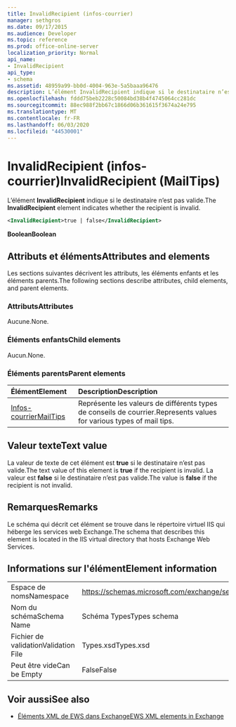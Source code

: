 ```yaml
---
title: InvalidRecipient (infos-courrier)
manager: sethgros
ms.date: 09/17/2015
ms.audience: Developer
ms.topic: reference
ms.prod: office-online-server
localization_priority: Normal
api_name:
- InvalidRecipient
api_type:
- schema
ms.assetid: 48959a99-bb0d-4004-963e-5a5baaa96476
description: L’élément InvalidRecipient indique si le destinataire n’est pas valide.
ms.openlocfilehash: fddd75beb2228c50084bd38b4f4745064cc281dc
ms.sourcegitcommit: 88ec988f2bb67c1866d06b361615f3674a24e795
ms.translationtype: MT
ms.contentlocale: fr-FR
ms.lasthandoff: 06/03/2020
ms.locfileid: "44530001"
---
```

# <a name="invalidrecipient-mailtips"></a><span data-ttu-id="b3aa1-103">InvalidRecipient (infos-courrier)</span><span class="sxs-lookup"><span data-stu-id="b3aa1-103">InvalidRecipient (MailTips)</span></span>

<span data-ttu-id="b3aa1-104">L’élément **InvalidRecipient** indique si le destinataire n’est pas valide.</span><span class="sxs-lookup"><span data-stu-id="b3aa1-104">The **InvalidRecipient** element indicates whether the recipient is invalid.</span></span> 
  
```XML
<InvalidRecipient>true | false</InvalidRecipient>
```

 <span data-ttu-id="b3aa1-105">**Boolean**</span><span class="sxs-lookup"><span data-stu-id="b3aa1-105">**Boolean**</span></span>
## <a name="attributes-and-elements"></a><span data-ttu-id="b3aa1-106">Attributs et éléments</span><span class="sxs-lookup"><span data-stu-id="b3aa1-106">Attributes and elements</span></span>

<span data-ttu-id="b3aa1-107">Les sections suivantes décrivent les attributs, les éléments enfants et les éléments parents.</span><span class="sxs-lookup"><span data-stu-id="b3aa1-107">The following sections describe attributes, child elements, and parent elements.</span></span>
  
### <a name="attributes"></a><span data-ttu-id="b3aa1-108">Attributs</span><span class="sxs-lookup"><span data-stu-id="b3aa1-108">Attributes</span></span>

<span data-ttu-id="b3aa1-109">Aucune.</span><span class="sxs-lookup"><span data-stu-id="b3aa1-109">None.</span></span>
  
### <a name="child-elements"></a><span data-ttu-id="b3aa1-110">Éléments enfants</span><span class="sxs-lookup"><span data-stu-id="b3aa1-110">Child elements</span></span>

<span data-ttu-id="b3aa1-111">Aucun.</span><span class="sxs-lookup"><span data-stu-id="b3aa1-111">None.</span></span>
  
### <a name="parent-elements"></a><span data-ttu-id="b3aa1-112">Éléments parents</span><span class="sxs-lookup"><span data-stu-id="b3aa1-112">Parent elements</span></span>

|<span data-ttu-id="b3aa1-113">**Élément**</span><span class="sxs-lookup"><span data-stu-id="b3aa1-113">**Element**</span></span>|<span data-ttu-id="b3aa1-114">**Description**</span><span class="sxs-lookup"><span data-stu-id="b3aa1-114">**Description**</span></span>|
|:-----|:-----|
|[<span data-ttu-id="b3aa1-115">Infos-courrier</span><span class="sxs-lookup"><span data-stu-id="b3aa1-115">MailTips</span></span>](mailtips.md) <br/> |<span data-ttu-id="b3aa1-116">Représente les valeurs de différents types de conseils de courrier.</span><span class="sxs-lookup"><span data-stu-id="b3aa1-116">Represents values for various types of mail tips.</span></span>  <br/> |
   
## <a name="text-value"></a><span data-ttu-id="b3aa1-117">Valeur texte</span><span class="sxs-lookup"><span data-stu-id="b3aa1-117">Text value</span></span>

<span data-ttu-id="b3aa1-118">La valeur de texte de cet élément est **true** si le destinataire n’est pas valide.</span><span class="sxs-lookup"><span data-stu-id="b3aa1-118">The text value of this element is **true** if the recipient is invalid.</span></span> <span data-ttu-id="b3aa1-119">La valeur est **false** si le destinataire n’est pas valide.</span><span class="sxs-lookup"><span data-stu-id="b3aa1-119">The value is **false** if the recipient is not invalid.</span></span> 
  
## <a name="remarks"></a><span data-ttu-id="b3aa1-120">Remarques</span><span class="sxs-lookup"><span data-stu-id="b3aa1-120">Remarks</span></span>

<span data-ttu-id="b3aa1-121">Le schéma qui décrit cet élément se trouve dans le répertoire virtuel IIS qui héberge les services web Exchange.</span><span class="sxs-lookup"><span data-stu-id="b3aa1-121">The schema that describes this element is located in the IIS virtual directory that hosts Exchange Web Services.</span></span>
  
## <a name="element-information"></a><span data-ttu-id="b3aa1-122">Informations sur l'élément</span><span class="sxs-lookup"><span data-stu-id="b3aa1-122">Element information</span></span>

|||
|:-----|:-----|
|<span data-ttu-id="b3aa1-123">Espace de noms</span><span class="sxs-lookup"><span data-stu-id="b3aa1-123">Namespace</span></span>  <br/> |https://schemas.microsoft.com/exchange/services/2006/types  <br/> |
|<span data-ttu-id="b3aa1-124">Nom du schéma</span><span class="sxs-lookup"><span data-stu-id="b3aa1-124">Schema Name</span></span>  <br/> |<span data-ttu-id="b3aa1-125">Schéma Types</span><span class="sxs-lookup"><span data-stu-id="b3aa1-125">Types schema</span></span>  <br/> |
|<span data-ttu-id="b3aa1-126">Fichier de validation</span><span class="sxs-lookup"><span data-stu-id="b3aa1-126">Validation File</span></span>  <br/> |<span data-ttu-id="b3aa1-127">Types.xsd</span><span class="sxs-lookup"><span data-stu-id="b3aa1-127">Types.xsd</span></span>  <br/> |
|<span data-ttu-id="b3aa1-128">Peut être vide</span><span class="sxs-lookup"><span data-stu-id="b3aa1-128">Can be Empty</span></span>  <br/> |<span data-ttu-id="b3aa1-129">False</span><span class="sxs-lookup"><span data-stu-id="b3aa1-129">False</span></span>  <br/> |
   
## <a name="see-also"></a><span data-ttu-id="b3aa1-130">Voir aussi</span><span class="sxs-lookup"><span data-stu-id="b3aa1-130">See also</span></span>



- [<span data-ttu-id="b3aa1-131">Éléments XML de EWS dans Exchange</span><span class="sxs-lookup"><span data-stu-id="b3aa1-131">EWS XML elements in Exchange</span></span>](ews-xml-elements-in-exchange.md)

